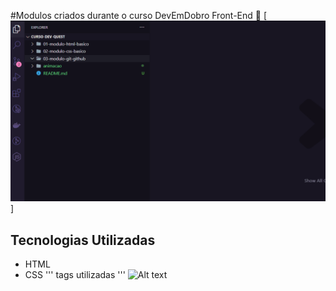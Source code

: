 #Modulos criados durante o curso DevEmDobro Front-End 🚀
[<img src="./animacao/Anima%C3%A7%C3%A3o2.gif" alt="gif feito com a tela das pastas das aulas feitas ate o momento">]

## Tecnologias Utilizadas 
- HTML
- CSS
'''
tags utilizadas 
'''
![Alt text](image.png)